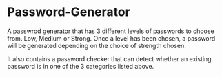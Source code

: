 # Password-Generator

A passwrod generator that has 3 different levels of passwords to choose from. Low, Medium or Strong.
Once a level has been chosen, a password will be generated depending on the choice of strength chosen.

It also contains a password checker that can detect whether an existing password is in one of the 3 categories listed above.
